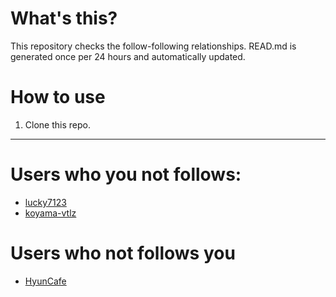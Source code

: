 # What's this?
This repository checks the follow-following relationships.
READ.md is generated once per 24 hours and automatically updated.
# How to use
1. Clone this repo.
 
 --- 
 
 # Users who you not follows: 
  
- [lucky7123](https://github.com/lucky7123/) 
- [koyama-vtlz](https://github.com/koyama-vtlz/) 
# Users who not follows you 
  
- [HyunCafe](https://github.com/HyunCafe/) 
 